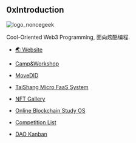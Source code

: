 ## 0xIntroduction

<!--

**Here are some ideas to get you started:**

🙋‍♀️ A short introduction - what is your organization all about?
🌈 Contribution guidelines - how can the community get involved?
👩‍💻 Useful resources - where can the community find your docs? Is there anything else the community should know?
🍿 Fun facts - what does your team eat for breakfast?
🧙 Remember, you can do mighty things with the power of [Markdown](https://docs.github.com/github/writing-on-github/getting-started-with-writing-and-formatting-on-github/basic-writing-and-formatting-syntax)
-->

![logo_noncegeek](https://user-images.githubusercontent.com/12784118/200440329-66ad4ddc-9997-4018-8607-e78063b3c951.png)


Cool-Oriented Web3 Programming, 面向炫酷编程.

- [🌏 Website](https://noncegeek.com)

- [Camp&Workshop](https://github.com/WeLightProject/Web3-dApp-Camp/discussions)
- [MoveDID](https://movedid.build)
- [TaiShang Micro FaaS System](https://faas.noncegeek.com/)


- [NFT Gallery](https://gallery.noncegeek.com/)
- [Online Blockchain Study OS](http://os.doge.university/)
- [Competition List](https://github.com/orgs/WeLightProject/projects/4/views/1)
- [DAO Kanban](https://dao.noncegeek.com/)


